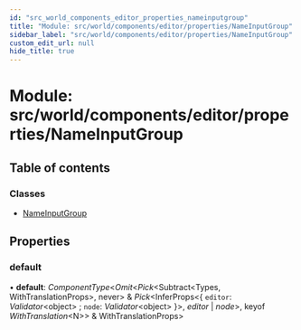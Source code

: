 ```yaml
---
id: "src_world_components_editor_properties_nameinputgroup"
title: "Module: src/world/components/editor/properties/NameInputGroup"
sidebar_label: "src/world/components/editor/properties/NameInputGroup"
custom_edit_url: null
hide_title: true
---
```


# Module: src/world/components/editor/properties/NameInputGroup

## Table of contents

### Classes

- [NameInputGroup](../classes/src_world_components_editor_properties_nameinputgroup.nameinputgroup.md)

## Properties

### default

• **default**: *ComponentType*<*Omit*<*Pick*<Subtract<Types, WithTranslationProps\>, never\> & *Pick*<InferProps<{ `editor`: *Validator*<object\> ; `node`: *Validator*<object\>  }\>, *editor* \| *node*\>, keyof *WithTranslation*<N\>\> & WithTranslationProps\>
